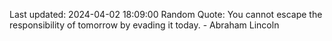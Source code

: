 Last updated: 2024-04-02 18:09:00
Random Quote: You cannot escape the responsibility of tomorrow by evading it today. - Abraham Lincoln